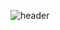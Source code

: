 ![header](https://capsule-render.vercel.app/api?type=waving&color=gradient&customColorList=5,6,7,8,30&height=300&section=header&text=Welcome%20to%20Hyejoo's%20Github!&fontSize=40)
